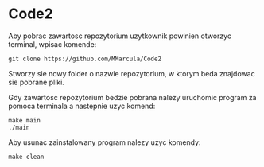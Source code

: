 # Code2
Aby pobrac zawartosc repozytorium uzytkownik powinien otworzyc terminal, wpisac komende: 
```
git clone https://github.com/MMarcula/Code2
``` 
Stworzy sie nowy folder o nazwie repozytorium, w ktorym beda znajdowac sie pobrane pliki.

Gdy zawartosc repozytorium bedzie pobrana nalezy uruchomic program za pomoca terminala a nastepnie uzyc komend: 
```
make main
./main
```
Aby usunac zainstalowany program nalezy uzyc komendy:
```
make clean
```
